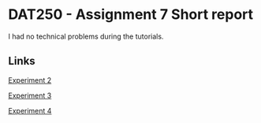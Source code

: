 # DAT250 - Assignment 7 Short report

I had no technical problems during the tutorials.

## Links
[Experiment 2](https://github.com/joakimhansen/DAT250/tree/master/Assignment7/Experiment2)

[Experiment 3](https://github.com/joakimhansen/DAT250/tree/master/Assignment7/Experiment3)

[Experiment 4](https://github.com/joakimhansen/DAT250/tree/master/Assignment7/Experiment4)